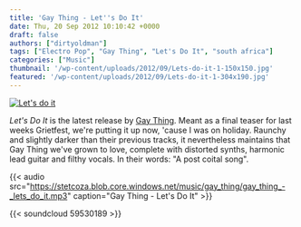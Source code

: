 ```yaml
---
title: 'Gay Thing - Let''s Do It'
date: Thu, 20 Sep 2012 10:10:42 +0000
draft: false
authors: ["dirtyoldman"]
tags: ["Electro Pop", "Gay Thing", "Let's Do It", "south africa"]
categories: ["Music"]
thumbnail: '/wp-content/uploads/2012/09/Lets-do-it-1-150x150.jpg'
featured: '/wp-content/uploads/2012/09/Lets-do-it-1-304x190.jpg'
---
```


[![](/wp-content/uploads/2012/09/Lets-do-it-1-e1348135110930.jpg "Let's do it")](/2012/09/20/gay-thing-lets-do-it/lets-do-it-1/)

_Let's Do It_ is the latest release by [Gay Thing](https://soundcloud.com/gaything/). Meant as a final teaser for last weeks Grietfest, we're putting it up now, 'cause I was on holiday. Raunchy and slightly darker than their previous tracks, it nevertheless maintains that Gay Thing we've grown to love, complete with distorted synths, harmonic lead guitar and filthy vocals. In their words: "A post coital song".

{{< audio
    src="https://stetcoza.blob.core.windows.net/music/gay_thing/gay_thing_-_lets_do_it.mp3"
    caption="Gay Thing - Let's Do It" >}}

{{< soundcloud 59530189 >}}